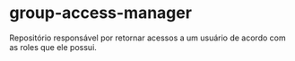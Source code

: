 # group-access-manager
Repositório responsável por retornar acessos a um usuário de acordo com as roles que ele possui.
